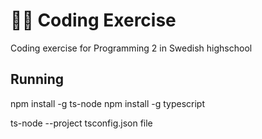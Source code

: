 # 👨‍🎓 Coding Exercise

Coding exercise for Programming 2 in Swedish highschool

## Running

npm install -g ts-node
npm install -g typescript

ts-node --project tsconfig.json file

